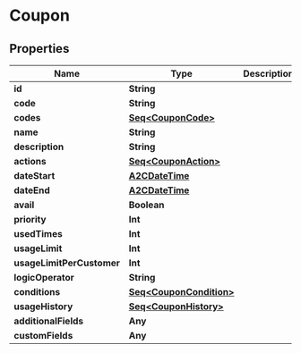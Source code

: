 

# Coupon


## Properties

Name | Type | Description | Notes
------------ | ------------- | ------------- | -------------
**id** | **String** |  |  [optional]
**code** | **String** |  |  [optional]
**codes** | [**Seq&lt;CouponCode&gt;**](CouponCode.md) |  |  [optional]
**name** | **String** |  |  [optional]
**description** | **String** |  |  [optional]
**actions** | [**Seq&lt;CouponAction&gt;**](CouponAction.md) |  |  [optional]
**dateStart** | [**A2CDateTime**](A2CDateTime.md) |  |  [optional]
**dateEnd** | [**A2CDateTime**](A2CDateTime.md) |  |  [optional]
**avail** | **Boolean** |  |  [optional]
**priority** | **Int** |  |  [optional]
**usedTimes** | **Int** |  |  [optional]
**usageLimit** | **Int** |  |  [optional]
**usageLimitPerCustomer** | **Int** |  |  [optional]
**logicOperator** | **String** |  |  [optional]
**conditions** | [**Seq&lt;CouponCondition&gt;**](CouponCondition.md) |  |  [optional]
**usageHistory** | [**Seq&lt;CouponHistory&gt;**](CouponHistory.md) |  |  [optional]
**additionalFields** | **Any** |  |  [optional]
**customFields** | **Any** |  |  [optional]



